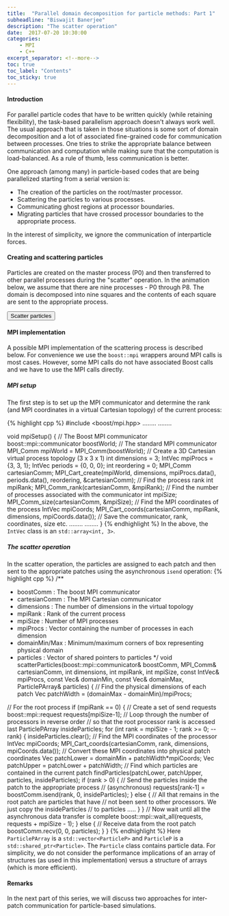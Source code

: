 ```yaml
---
title:  "Parallel domain decomposition for particle methods: Part 1"
subheadline: "Biswajit Banerjee"
description: "The scatter operation"
date:  2017-07-20 10:30:00
categories:
    - MPI
    - C++
excerpt_separator: <!--more-->
toc: true
toc_label: "Contents"
toc_sticky: true
---
```


#### Introduction ####
For parallel particle codes that have to be written quickly (while retaining flexibility), the
task-based parallelism approach doesn't always work well.  The usual approach that is taken
in those situations is some sort of domain decomposition and a lot of associated fine-grained
code for communication between processes.  One tries to strike the appropriate balance between
communication and computation while making sure that the computation is load-balanced.  As a
rule of thumb, less communication is better.
<!--more-->

One approach (among many) in particle-based codes that are being parallelized starting from
a serial version is:

* The creation of the particles on the root/master processor.
* Scattering the particles to various processes.
* Communicating ghost regions at processor boundaries.
* Migrating particles that have crossed processor boundaries to the appropriate process.

In the interest of simplicity, we ignore the communication of interparticle forces.

#### Creating and scattering particles ####
Particles are created on the master process (P0) and then transferred to other parallel
processes during the "scatter" operation.  In the animation below, we assume that there
are nine processes - P0 through P8.  The domain is decomposed into nine squares and the
contents of each square are sent to the appropriate process.

<div>
  <input name="restartButton" type="button" value="Scatter particles" onclick="restartAnimation()" />
</div>
<div>
  <canvas id="particle-scatter" height="500" width="500"></canvas>
</div>

#### MPI implementation ####
A possible MPI implementation of the scattering process is described below.  For convenience
we use the `boost::mpi` wrappers around MPI calls is most cases.  However, some MPI calls
do not have associated Boost calls and we have to use the MPI calls directly.

##### MPI setup #####
The first step is to set up the MPI communicator and determine the rank (and MPI coordinates
in a virtual Cartesian topology) of the current process:

{% highlight cpp %}
#include <boost/mpi.hpp>
........
........

void mpiSetup()
{
  // The Boost MPI communicator
  boost::mpi::communicator boostWorld;
  // The standard MPI communicator
  MPI_Comm mpiWorld = MPI_Comm(boostWorld);
  // Create a 3D Cartesian virtual process topology (3 x 3 x 1)
  int dimensions = 3;
  IntVec mpiProcs = {3, 3, 1};
  IntVec periods = {0, 0, 0};
  int reordering = 0;
  MPI_Comm cartesianComm;
  MPI_Cart_create(mpiWorld, dimensions, mpiProcs.data(), periods.data(), reordering, &cartesianComm);
  // Find the process rank
  int mpiRank;
  MPI_Comm_rank(cartesianComm, &mpiRank);
  // Find the number of processes associated with the communicator
  int mpiSize;
  MPI_Comm_size(cartesianComm, &mpiSize);
  // Find the MPI coordinates of the process
  IntVec mpiCoords;
  MPI_Cart_coords(cartesianComm, mpiRank, dimensions, mpiCoords.data());
  // Save the communicator, rank, coordinates, size etc.
  ........
  ........
}
{% endhighlight %}
In the above, the `IntVec` class is an `std::array<int, 3>`.

##### The scatter operation #####
In the scatter operation, the particles are assigned to each patch and then
sent to the appropriate patches using the asynchronous `isend` operation:
{% highlight cpp %}
/**
 * boostComm     : The boost MPI communicator
 * cartesianComm : The MPI Cartesian communicator
 * dimensions    : The number of dimensions in the virtual topology
 * mpiRank       : Rank of the current process
 * mpiSize       : Number of MPI processes
 * mpiProcs      : Vector containing the number of processes in each dimension
 * domainMin/Max : Minimum/maximum corners of box representing physical domain
 * particles     : Vector of shared pointers to particles
 */
void scatterParticles(boost::mpi::communicator& boostComm,
                      MPI_Comm& cartesianComm,
                      int dimensions, int mpiRank, int mpiSize,
                      const IntVec& mpiProcs,
                      const Vec& domainMin, const Vec& domainMax,
                      ParticlePArray& particles)
{
  // Find the physical dimensions of each patch
  Vec patchWidth = (domainMax - domainMin)/mpiProcs;

  // For the root process
  if (mpiRank == 0) {
    // Create a set of send requests
    boost::mpi::request requests[mpiSize-1];
    // Loop through the number of processors in reverse order
    // so that the root processor rank is accessed last
    ParticlePArray insideParticles;
    for (int rank = mpiSize - 1; rank >= 0; --rank) {
      insideParticles.clear();
      // Find the MPI coordinates of the processor
      IntVec mpiCoords;
      MPI_Cart_coords(cartesianComm, rank, dimensions, mpiCoords.data());
      // Convert these MPI coordinates into physical patch coordinates
      Vec patchLower = domainMin + patchWidth*mpiCoords; 
      Vec patchUpper = patchLower + patchWidth; 
      // Find which particles are contained in the current patch
      findParticles(patchLower, patchUpper, particles, insideParticles);
      if (rank > 0) {
        // Send the particles inside the patch to the appropriate process
        // (asynchronous)
        requests[rank-1] = boostComm.isend(rank, 0, insideParticles);
      } else {
        // All that remains in the root patch are particles that have
        // not been sent to other processors. We just copy the insideParticles
        // to particles
        .....
      }
    }
    // Now wait until all the asynchronous data transfer is complete
    boost::mpi::wait_all(requests, requests + mpiSize - 1);
  } else {
    // Receive data from the root patch
    boostComm.recv(0, 0, particles);
  }
}
{% endhighlight %}
Here `ParticlePArray` is a `std::vector<ParticleP>` and `ParticleP` is
a `std::shared_ptr<Particle>`.  The `Particle` class contains particle
data.  For simplicity, we do not consider the performance implications
of an array of structures (as used in this implementation) versus
a structure of arrays (which is more efficient).

#### Remarks ####
In the next part of this series, we will discuss two approaches for inter-patch communication
for particle-based simulations.

<script src="{{ site.baseurl }}/assets/js/d3.v4.min.js"></script>
<script src="{{ site.baseurl }}/assets/js/colorbrewer.min.js"></script>
<script src="{{ site.baseurl }}/assets/js/particleScatter.js"></script>

